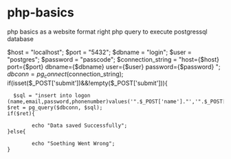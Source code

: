 # php-basics
php basics  as a website format
right php query to execute postgressql database

$host = "localhost";
$port = "5432";
$dbname = "login";
$user = "postgres";
$password = "passcode"; 
$connection_string = "host={$host} port={$port} dbname={$dbname} user={$user} password={$password} ";
$dbconn = pg_connect($connection_string);
if(isset($_POST['submit'])&&!empty($_POST['submit'])){
    
      $sql = "insert into logon (name,email,password,phonenumber)values('".$_POST['name']."','".$_POST['email']."','".md5($_POST['password'])."','".$_POST['phonenumber']."')";
    $ret = pg_query($dbconn, $sql);
    if($ret){
        
            echo "Data saved Successfully";
    }else{
        
            echo "Soething Went Wrong";
    }
